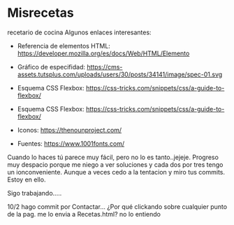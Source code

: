 # Misrecetas
recetario de cocina
Algunos enlaces interesantes:
- Referencia de elementos HTML: https://developer.mozilla.org/es/docs/Web/HTML/Elemento

- Gráfico de especifidad: https://cms-assets.tutsplus.com/uploads/users/30/posts/34141/image/spec-01.svg

- Esquema CSS Flexbox: https://css-tricks.com/snippets/css/a-guide-to-flexbox/
- Esquema CSS Flexbox: https://css-tricks.com/snippets/css/a-guide-to-flexbox/

- Iconos: https://thenounproject.com/

- Fuentes: https://www.1001fonts.com/

Cuando lo haces tú parece muy fácil, pero no lo es tanto..jejeje. 
Progreso muy despacio porque me niego a ver soluciones y cada dos por tres tengo un ionconveniente.
Aunque a veces cedo a la tentacion y miro tus commits.
Estoy en ello.

Sigo trabajando.....


10/2 hago commit por Contactar... ¿Por qué clickando sobre cualquier punto de la pag. me lo envia a Recetas.html? no lo entiendo
